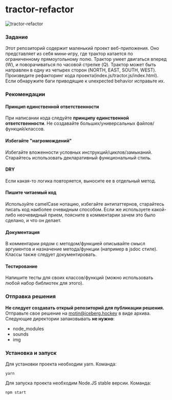 # tractor-refactor

![tractor-refactor](https://preview.ibb.co/bYhs17/tractor_refactor.png)

### Задание
Этот репозиторий содержит маленький проект веб-приложения. Оно представляет из себя мини-игру, где трактор катается по ограниченному 
прямоугольному полю. Трактор умеет двигаться вперед (W), и поворачиваться по часовой стрелке (Q). Трактор может быть направлен в одну из 
четырех сторон (NORTH, EAST, SOUTH, WEST).
Произведите рефакторинг кода проекта(index.js/tractor.js/index.html). Если обнаружите баги приводящие к unexpected behavior исправьте их.

### Рекомендации

#### Принцип единственной ответственности

При написании кода следуйте **принципу единственной ответственности**. Не создавайте больших/универсальных  файлов/функций/классов.

#### Избегайте "нагромождений"

Избегайте вложенности условных инструкций/циклов/замыканий. Старайтесь использовать декларативный функциональный стиль.

#### DRY

Если какая-то логика повторяется, выносите ее в отдельный метод.

#### Пишите читаемый код

Используйте camelCase нотацию, избегайте антипаттернов, старайтесь писать код наиболее очевидным способом. Если же используете какой-либо неочевидный прием, поясните в комментарии зачем это было сделано, и что он делает.

#### Документация

В комментарии рядом с методом/функцией описывайте смысл аргументов и назначение метода/функции (например в jsdoc стиле). Классы также следует документировать.

#### Тестирование

Напишите тесты для своих классов/функций (можно использовать любой набор библиотек для этого).

### Отправка решения
**Не следует создавать открый репозиторий для публикации решения.** Отправьте свое решение на motin@iceberg.hockey в виде архива. Следующие директории запаковывать **не нужно**:
- node_modules
- sounds
- img


### Установка и запуск

Для установки проекта необходим yarn. Команда:

```
yarn
```


Для запуска проекта необходим Node.JS stable версии. Команда:

```
npm start
```
